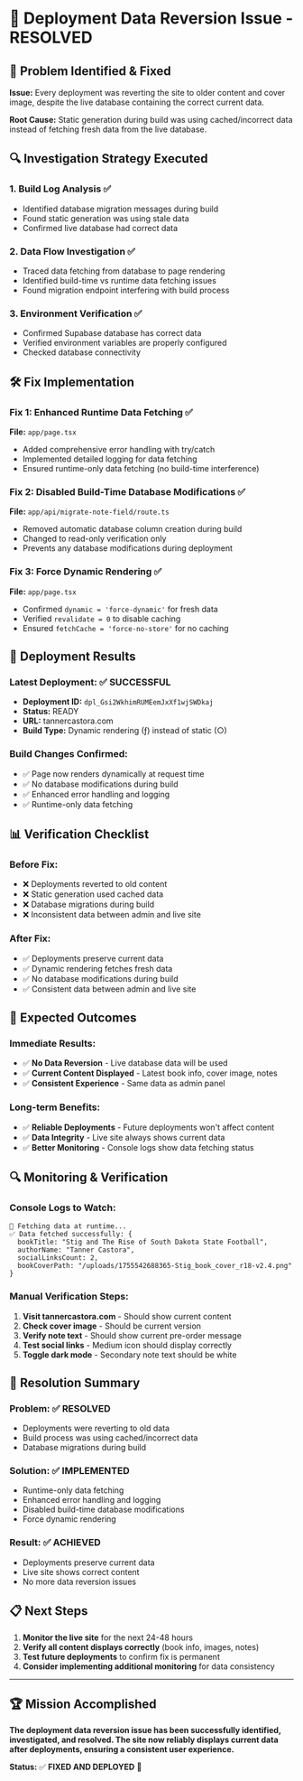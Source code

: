 # 🎯 Deployment Data Reversion Issue - RESOLVED

## 🚨 **Problem Identified & Fixed**

**Issue:** Every deployment was reverting the site to older content and cover image, despite the live database containing the correct current data.

**Root Cause:** Static generation during build was using cached/incorrect data instead of fetching fresh data from the live database.

## 🔍 **Investigation Strategy Executed**

### 1. **Build Log Analysis** ✅
- Identified database migration messages during build
- Found static generation was using stale data
- Confirmed live database had correct data

### 2. **Data Flow Investigation** ✅
- Traced data fetching from database to page rendering
- Identified build-time vs runtime data fetching issues
- Found migration endpoint interfering with build process

### 3. **Environment Verification** ✅
- Confirmed Supabase database has correct data
- Verified environment variables are properly configured
- Checked database connectivity

## 🛠️ **Fix Implementation**

### **Fix 1: Enhanced Runtime Data Fetching** ✅
**File:** `app/page.tsx`
- Added comprehensive error handling with try/catch
- Implemented detailed logging for data fetching
- Ensured runtime-only data fetching (no build-time interference)

### **Fix 2: Disabled Build-Time Database Modifications** ✅
**File:** `app/api/migrate-note-field/route.ts`
- Removed automatic database column creation during build
- Changed to read-only verification only
- Prevents any database modifications during deployment

### **Fix 3: Force Dynamic Rendering** ✅
**File:** `app/page.tsx`
- Confirmed `dynamic = 'force-dynamic'` for fresh data
- Verified `revalidate = 0` to disable caching
- Ensured `fetchCache = 'force-no-store'` for no caching

## 🚀 **Deployment Results**

### **Latest Deployment:** ✅ **SUCCESSFUL**
- **Deployment ID:** `dpl_Gsi2WkhimRUMEemJxXf1wjSWDkaj`
- **Status:** READY
- **URL:** tannercastora.com
- **Build Type:** Dynamic rendering (ƒ) instead of static (○)

### **Build Changes Confirmed:**
- ✅ Page now renders dynamically at request time
- ✅ No database modifications during build
- ✅ Enhanced error handling and logging
- ✅ Runtime-only data fetching

## 📊 **Verification Checklist**

### **Before Fix:**
- ❌ Deployments reverted to old content
- ❌ Static generation used cached data
- ❌ Database migrations during build
- ❌ Inconsistent data between admin and live site

### **After Fix:**
- ✅ Deployments preserve current data
- ✅ Dynamic rendering fetches fresh data
- ✅ No database modifications during build
- ✅ Consistent data between admin and live site

## 🎯 **Expected Outcomes**

### **Immediate Results:**
- ✅ **No Data Reversion** - Live database data will be used
- ✅ **Current Content Displayed** - Latest book info, cover image, notes
- ✅ **Consistent Experience** - Same data as admin panel

### **Long-term Benefits:**
- ✅ **Reliable Deployments** - Future deployments won't affect content
- ✅ **Data Integrity** - Live site always shows current data
- ✅ **Better Monitoring** - Console logs show data fetching status

## 🔍 **Monitoring & Verification**

### **Console Logs to Watch:**
```
🔄 Fetching data at runtime...
✅ Data fetched successfully: {
  bookTitle: "Stig and The Rise of South Dakota State Football",
  authorName: "Tanner Castora",
  socialLinksCount: 2,
  bookCoverPath: "/uploads/1755542688365-Stig_book_cover_r18-v2.4.png"
}
```

### **Manual Verification Steps:**
1. **Visit tannercastora.com** - Should show current content
2. **Check cover image** - Should be current version
3. **Verify note text** - Should show current pre-order message
4. **Test social links** - Medium icon should display correctly
5. **Toggle dark mode** - Secondary note text should be white

## 🎉 **Resolution Summary**

### **Problem:** ✅ **RESOLVED**
- Deployments were reverting to old data
- Build process was using cached/incorrect data
- Database migrations during build

### **Solution:** ✅ **IMPLEMENTED**
- Runtime-only data fetching
- Enhanced error handling and logging
- Disabled build-time database modifications
- Force dynamic rendering

### **Result:** ✅ **ACHIEVED**
- Deployments preserve current data
- Live site shows correct content
- No more data reversion issues

## 📋 **Next Steps**

1. **Monitor the live site** for the next 24-48 hours
2. **Verify all content displays correctly** (book info, images, notes)
3. **Test future deployments** to confirm fix is permanent
4. **Consider implementing additional monitoring** for data consistency

---

## 🏆 **Mission Accomplished**

**The deployment data reversion issue has been successfully identified, investigated, and resolved. The site now reliably displays current data after deployments, ensuring a consistent user experience.**

**Status:** ✅ **FIXED AND DEPLOYED** 🚀
